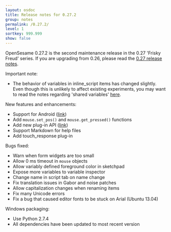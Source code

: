 ```yaml
---
layout: osdoc
title: Release notes for 0.27.2
group: notes
permalink: /0.27.2/
level: 1
sortkey: 999.999
show: false
---
```


OpenSesame 0.27.2 is the second maintenance release in the 0.27 'Frisky Freud' series. If you are upgrading from 0.26, please read the [0.27 release notes][].

Important note:
	
- The behavior of variables in inline_script items has changed slightly. Even though this is unlikely to affect existing experiments, you may want to read the notes regarding 'shared variables' [here](/python-inline-code/about-python-inline-code/#v0-27-2).

New features and enhancements:

- Support for Android ([link](/getting-started/android/))
- Add `mouse.set_pos()` and `mouse.get_pressed()` functions
- Add new plug-in API ([link](/plug-ins/create/))
- Support Markdown for help files
- Add touch_response plug-in

Bugs fixed:

- Warn when form widgets are too small
- Allow 0 ms timeout in `mouse` objects
- Allow variably defined foreground color in sketchpad
- Expose more variables to variable inspector
- Change name in script tab on name change
- Fix translation issues in Gabor and noise patches
- Allow capitalization changes when renaming items
- Fix many Unicode errors
- Fix a bug that caused editor fonts to be stuck on Arial (Ubuntu 13.04)

Windows packaging:

- Use Python 2.7.4
- All dependencies have been updated to most recent version

[0.27 release notes]: /notes/0.27